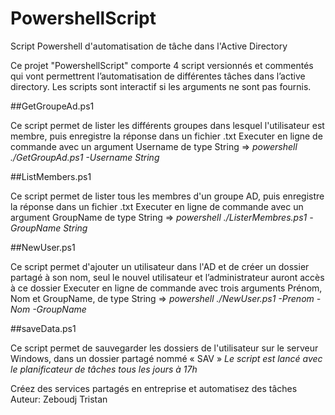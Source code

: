 # PowershellScript
Script Powershell d'automatisation de tâche dans l'Active Directory

Ce projet "PowershellScript" comporte 4 script versionnés et commentés qui vont permettrent l’automatisation de différentes tâches dans l’active directory.
Les scripts sont interactif si les arguments ne sont pas fournis.

##GetGroupeAd.ps1

Ce script permet de lister les différents groupes dans lesquel l'utilisateur est membre, puis enregistre la réponse dans un fichier .txt
Executer en ligne de commande avec un argument Username de type String => *powershell ./GetGroupAd.ps1 -Username String*

##ListMembers.ps1

Ce script permet de lister tous les membres d'un groupe AD, puis enregistre la réponse dans un fichier .txt
Executer en ligne de commande avec un argument GroupName de type String => *powershell ./ListerMembres.ps1 -GroupName String*

##NewUser.ps1

Ce script permet d'ajouter un utilisateur dans l'AD et de créer un dossier partagé à son nom, seul le nouvel utilisateur et l’administrateur auront accès à ce dossier
Executer en ligne de commande avec trois arguments Prénom,  Nom et GroupName, de type String => *powershell ./NewUser.ps1 -Prenom -Nom -GroupName*

##saveData.ps1

Ce script permet de sauvegarder les dossiers de l'utilisateur sur le serveur Windows, dans un dossier partagé nommé « SAV »
*Le script est lancé avec le planificateur de tâches tous les jours à 17h*


Créez des services partagés en entreprise et automatisez des tâches
Auteur: Zeboudj Tristan

